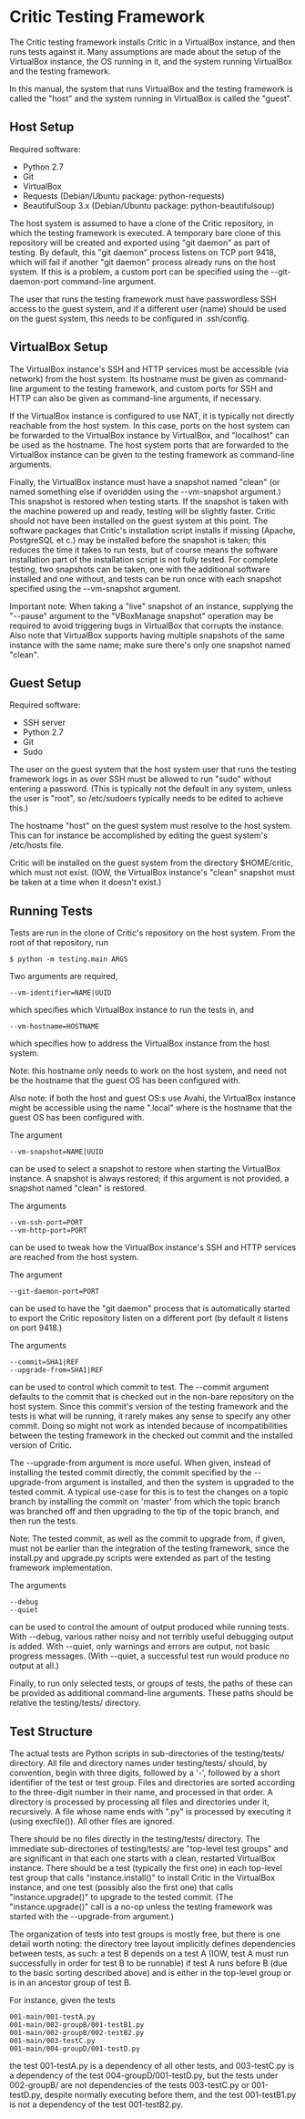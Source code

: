 Critic Testing Framework
========================

The Critic testing framework installs Critic in a VirtualBox instance, and then
runs tests against it.  Many assumptions are made about the setup of the
VirtualBox instance, the OS running in it, and the system running VirtualBox and
the testing framework.

In this manual, the system that runs VirtualBox and the testing framework is
called the "host" and the system running in VirtualBox is called the "guest".


Host Setup
----------

Required software:

* Python 2.7
* Git
* VirtualBox
* Requests (Debian/Ubuntu package: python-requests)
* BeautifulSoup 3.x (Debian/Ubuntu package: python-beautifulsoup)

The host system is assumed to have a clone of the Critic repository, in which
the testing framework is executed.  A temporary bare clone of this repository
will be created and exported using "git daemon" as part of testing.  By default,
this "git daemon" process listens on TCP port 9418, which will fail if another
"git daemon" process already runs on the host system.  If this is a problem, a
custom port can be specified using the --git-daemon-port command-line argument.

The user that runs the testing framework must have passwordless SSH access to
the guest system, and if a different user (name) should be used on the guest
system, this needs to be configured in .ssh/config.


VirtualBox Setup
----------------

The VirtualBox instance's SSH and HTTP services must be accessible (via network)
from the host system.  Its hostname must be given as command-line argument to
the testing framework, and custom ports for SSH and HTTP can also be given as
command-line arguments, if necessary.

If the VirtualBox instance is configured to use NAT, it is typically not
directly reachable from the host system.  In this case, ports on the host system
can be forwarded to the VirtualBox instance by VirtualBox, and "localhost" can
be used as the hostname.  The host system ports that are forwarded to the
VirtualBox instance can be given to the testing framework as command-line
arguments.

Finally, the VirtualBox instance must have a snapshot named "clean" (or named
something else if overidden using the --vm-snapshot argument.)  This snapshot is
restored when testing starts.  If the snapshot is taken with the machine powered
up and ready, testing will be slightly faster.  Critic should not have been
installed on the guest system at this point.  The software packages that
Critic's installation script installs if missing (Apache, PostgreSQL et c.) may
be installed before the snapshot is taken; this reduces the time it takes to run
tests, but of course means the software installation part of the installation
script is not fully tested.  For complete testing, two snapshots can be taken,
one with the additional software installed and one without, and tests can be run
once with each snapshot specified using the --vm-snapshot argument.

Important note: When taking a "live" snapshot of an instance, supplying the
"--pause" argument to the "VBoxManage snapshot" operation may be required to
avoid triggering bugs in VirtualBox that corrupts the instance.  Also note that
VirtualBox supports having multiple snapshots of the same instance with the same
name; make sure there's only one snapshot named "clean".


Guest Setup
-----------

Required software:

* SSH server
* Python 2.7
* Git
* Sudo

The user on the guest system that the host system user that runs the testing
framework logs in as over SSH must be allowed to run "sudo" without entering a
password.  (This is typically not the default in any system, unless the user is
"root", so /etc/sudoers typically needs to be edited to achieve this.)

The hostname "host" on the guest system must resolve to the host system.  This
can for instance be accomplished by editing the guest system's /etc/hosts file.

Critic will be installed on the guest system from the directory $HOME/critic,
which must not exist.  (IOW, the VirtualBox instance's "clean" snapshot must be
taken at a time when it doesn't exist.)


Running Tests
-------------

Tests are run in the clone of Critic's repository on the host system.  From the
root of that repository, run

    $ python -m testing.main ARGS

Two arguments are required,

    --vm-identifier=NAME|UUID

which specifies which VirtualBox instance to run the tests in, and

    --vm-hostname=HOSTNAME

which specifies how to address the VirtualBox instance from the host system.

Note: this hostname only needs to work on the host system, and need not be the
hostname that the guest OS has been configured with.

Also note: if both the host and guest OS:s use Avahi, the VirtualBox instance
might be accessible using the name "<hostname>.local" where <hostname> is the
hostname that the guest OS has been configured with.

The argument

    --vm-snapshot=NAME|UUID

can be used to select a snapshot to restore when starting the VirtualBox
instance.  A snapshot is always restored; if this argument is not provided, a
snapshot named "clean" is restored.

The arguments

    --vm-ssh-port=PORT
    --vm-http-port=PORT

can be used to tweak how the VirtualBox instance's SSH and HTTP services are
reached from the host system.

The argument

    --git-daemon-port=PORT

can be used to have the "git daemon" process that is automatically started to
export the Critic repository listen on a different port (by default it listens
on port 9418.)

The arguments

    --commit=SHA1|REF
    --upgrade-from=SHA1|REF

can be used to control which commit to test.  The --commit argument defaults to
the commit that is checked out in the non-bare repository on the host system.
Since this commit's version of the testing framework and the tests is what will
be running, it rarely makes any sense to specify any other commit.  Doing so
might not work as intended because of incompatibilities between the testing
framework in the checked out commit and the installed version of Critic.

The --upgrade-from argument is more useful.  When given, instead of installing
the tested commit directly, the commit specified by the --upgrade-from argument
is installed, and then the system is upgraded to the tested commit.  A typical
use-case for this is to test the changes on a topic branch by installing the
commit on 'master' from which the topic branch was branched off and then
upgrading to the tip of the topic branch, and then run the tests.

Note: The tested commit, as well as the commit to upgrade from, if given, must
not be earlier than the integration of the testing framework, since the
install.py and upgrade.py scripts were extended as part of the testing framework
implementation.

The arguments

    --debug
    --quiet

can be used to control the amount of output produced while running tests.  With
--debug, various rather noisy and not terribly useful debugging output is added.
With --quiet, only warnings and errors are output, not basic progress messages.
(With --quiet, a successful test run would produce no output at all.)

Finally, to run only selected tests, or groups of tests, the paths of these can
be provided as additional command-line arguments.  These paths should be
relative the testing/tests/ directory.

Test Structure
--------------

The actual tests are Python scripts in sub-directories of the testing/tests/
directory.  All file and directory names under testing/tests/ should, by
convention, begin with three digits, followed by a '-', followed by a short
identifier of the test or test group.  Files and directories are sorted
according to the three-digit number in their name, and processed in that order.
A directory is processed by processing all files and directories under it,
recursively.  A file whose name ends with ".py" is processed by executing it
(using execfile()).  All other files are ignored.

There should be no files directly in the testing/tests/ directory.  The
immediate sub-directories of testing/tests/ are "top-level test groups" and are
significant in that each one starts with a clean, restarted VirtualBox instance.
There should be a test (typically the first one) in each top-level test group
that calls "instance.install()" to install Critic in the VirtualBox instance,
and one test (possibly also the first one) that calls "instance.upgrade()" to
upgrade to the tested commit.  (The "instance.upgrade()" call is a no-op unless
the testing framework was started with the --upgrade-from argument.)

The organization of tests into test groups is mostly free, but there is one
detail worth noting: the directory tree layout implicitly defines dependencies
between tests, as such: a test B depends on a test A (IOW, test A must run
successfully in order for test B to be runnable) if test A runs before B (due to
the basic sorting described above) and is either in the top-level group or is in
an ancestor group of test B.

For instance, given the tests

    001-main/001-testA.py
    001-main/002-groupB/001-testB1.py
    001-main/002-groupB/002-testB2.py
    001-main/003-testC.py
    001-main/004-groupD/001-testD.py

the test 001-testA.py is a dependency of all other tests, and 003-testC.py is a
dependency of the test 004-groupD/001-testD.py, but the tests under 002-groupB/
are not dependencies of the tests 003-testC.py or 001-testD.py, despite normally
executing before them, and the test 001-testB1.py is not a dependency of the
test 001-testB2.py.
